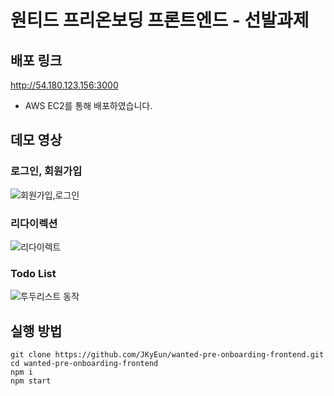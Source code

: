 # 원티드 프리온보딩 프론트엔드 - 선발과제

## 배포 링크

http://54.180.123.156:3000

- AWS EC2를 통해 배포하였습니다.

## 데모 영상

### 로그인, 회원가입

![회원가입,로그인](https://user-images.githubusercontent.com/108623656/229825774-15c9bd65-12bf-4de1-9e84-caea20357889.gif)

### 리다이렉션

![리다이렉트](https://user-images.githubusercontent.com/108623656/229825961-5570a944-6d13-46c7-a172-d14394257b20.gif)

### Todo List

![투두리스트 동작](https://user-images.githubusercontent.com/108623656/229825854-391534bc-ba2d-4187-8dfb-1fe9a17930a2.gif)

## 실행 방법

```
git clone https://github.com/JKyEun/wanted-pre-onboarding-frontend.git
cd wanted-pre-onboarding-frontend
npm i
npm start
```
